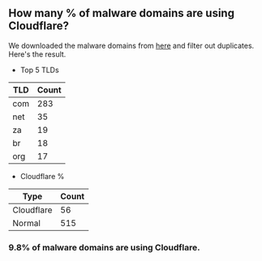 ## How many % of malware domains are using Cloudflare?


We downloaded the malware domains from [here](https://urlhaus.abuse.ch) and filter out duplicates.
Here's the result.


[//]: # (start replacement)


- Top 5 TLDs

| TLD | Count |
| --- | --- |
| com | 283 |
| net | 35 |
| za | 19 |
| br | 18 |
| org | 17 |


- Cloudflare %

| Type | Count |
| --- | --- |
| Cloudflare | 56 |
| Normal | 515 |


### 9.8% of malware domains are using Cloudflare.